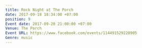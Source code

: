 ```yaml
---
title: Rock Night at The Porch
date: 2017-09-18 18:34:00 +07:00
position: 9
Event date: 2017-09-20 21:00:00 +07:00
Venue: The Porch
Event URL: https://www.facebook.com/events/114491529220905
Genre: music
---
```


